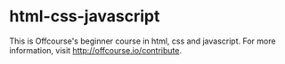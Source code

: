 # html-css-javascript
This is Offcourse's beginner course in html, css and javascript. For more information, visit http://offcourse.io/contribute.
